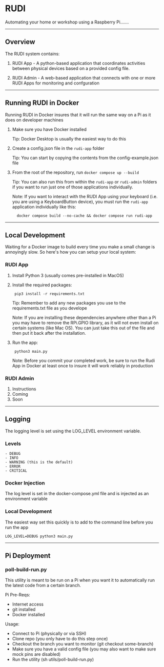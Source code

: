 # RUDI

Automating your home or workshop using a Raspberry Pi.......

---

## Overview

The RUDI system contains:

1. RUDI App - A python-based application that coordinates activities between physical devices based on a provided config file.

2. RUDI Admin - A web-based application that connects with one or more RUDI Apps for monitoring and confguration

---

## Running RUDI in Docker

Running RUDI in Docker insures that it will run the same way on a Pi as it does on developer machines

1. Make sure you have Docker installed 

    Tip: Docker Desktop is usually the easiest way to do this

2. Create a config.json file in the `rudi-app` folder

    Tip: You can start by copying the contents from the config-example.json file

3. From the root of the repository, run `docker compose up --build`

    Tip: You can also run this from within the `rudi-app` or `rudi-admin` folders if you want to run just one of those applications individually.

    Note: If you want to interact with the RUDI App using your keyboard (i.e. you are using a KeyboardButton device), you must run the `rudi-app` application individually like this:

         docker compose build --no-cache && docker compose run rudi-app


---

## Local Development

Waiting for a Docker image to build every time you make a small change is annoyingly slow. So here's how you can setup your local system:

### RUDI App

1. Install Python 3 (usually comes pre-installed in MacOS)

2. Install the required packages:

        pip3 install -r requirements.txt
    
    Tip: Remember to add any new packages you use to the requirements.txt file as you develope

    Note: If you are installing these dependencies anywhere other than a Pi you may have to remove the RPi.GPIO library, as it will not even install on certain systems (like Mac OS). You can just take this out of the file and then put it back after the installation.

3. Run the app:

        python3 main.py
    
    Note: Before you commit your completed work, be sure to run the Rudi App in Docker at least once to insure it will work reliably in production

### RUDI Admin

1. Instructions
2. Coming
3. Soon

---

## Logging

The logging level is set using the LOG_LEVEL environment variable.

### Levels

    - DEBUG
    - INFO
    - WARNING (this is the default)
    - ERROR
    - CRITICAL

### Docker Injection

The log level is set in the docker-compose.yml file and is injected as an environment variable

### Local Development

The easiest way set this quickly is to add to the command line before you run the app

    LOG_LEVEL=DEBUG python3 main.py

---

## Pi Deployment

### poll-build-run.py

This utility is meant to be run on a Pi when you want it to automatically run the latest code from a certain branch.

Pi Pre-Reqs:
- Internet access
- git installed
- Docker installed

Usage:
- Connect to Pi (physically or via SSH)
- Clone repo (you only have to do this step once)
- Checkout the branch you want to monitor (git checkout some-branch)
- Make sure you have a valid config file (you may also want to make sure mock pins are disabled)
- Run the utility (sh utils/poll-build-run.py)
